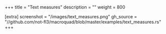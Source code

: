 +++
title = "Text measures"
description = ""
weight = 800

[extra]
screenshot = "/images/text_measures.png"
gh_source = "//github.com/not-fl3/macroquad/blob/master/examples/text_measures.rs"
+++
